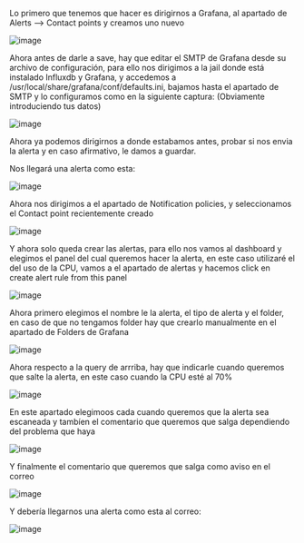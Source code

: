 
Lo primero que tenemos que hacer es dirigirnos a Grafana, al apartado de Alerts --> Contact points y creamos uno nuevo

![image](https://user-images.githubusercontent.com/91557892/171190096-c85175c6-ab57-4053-827b-bbbf074a6b26.png)

Ahora antes de darle a save, hay que editar el SMTP de Grafana desde su archivo de configuración, para ello nos dirigimos a la jail donde está instalado Influxdb y Grafana, y accedemos a /usr/local/share/grafana/conf/defaults.ini, bajamos hasta el apartado de SMTP y lo configuramos como en la siguiente captura: (Obviamente introduciendo tus datos)

![image](https://user-images.githubusercontent.com/91557892/171191341-1faedf28-b6e2-4931-8017-839cbbca0dd3.png)

Ahora ya podemos dirigirnos a donde estabamos antes, probar si nos envia la alerta y en caso afirmativo, le damos a guardar. 

Nos llegará una alerta como esta:

![image](https://user-images.githubusercontent.com/91557892/171195250-dcb927f9-bafe-4810-a086-9bb5764a36b9.png)

Ahora nos dirigimos a el apartado de Notification policies, y seleccionamos el Contact point recientemente creado

![image](https://user-images.githubusercontent.com/91557892/171195701-a6009b4d-4247-45d7-a59f-c404099a7273.png)

Y ahora solo queda crear las alertas, para ello nos vamos al dashboard y elegimos el panel del cual queremos hacer la alerta, en este caso utilizaré el del uso de la CPU, vamos a el apartado de alertas y hacemos click en create alert rule from this panel

![image](https://user-images.githubusercontent.com/91557892/171197834-16d76b5c-8fdb-4aea-92f2-c1971176aa41.png)

Ahora primero elegimos el nombre le la alerta, el tipo de alerta y el folder, en caso de que no tengamos folder hay que crearlo manualmente en el apartado de Folders de Grafana

![image](https://user-images.githubusercontent.com/91557892/171198435-7268d703-5211-4986-bb22-471473231394.png)

Ahora respecto a la query de arrriba, hay que indicarle cuando queremos que salte la alerta, en este caso cuando la CPU esté al 70%

![image](https://user-images.githubusercontent.com/91557892/171198861-92883e2a-13af-4818-b405-0320d9475ac6.png)

En este apartado elegimoos cada cuando queremos que la alerta sea escaneada y tambíen el comentario que queremos que salga dependiendo del problema que haya

![image](https://user-images.githubusercontent.com/91557892/171199334-7789bb1d-b584-4168-b13c-64a6a367be1b.png)

Y finalmente el comentario que queremos que salga como aviso en el correo

![image](https://user-images.githubusercontent.com/91557892/171199909-07a2546e-6a58-4190-9a33-cef016c910c0.png)

Y debería llegarnos una alerta como esta al correo:

![image](https://user-images.githubusercontent.com/91557892/171200128-78d6daa8-2e41-4159-9c2d-e528a8c3c1ea.png)




